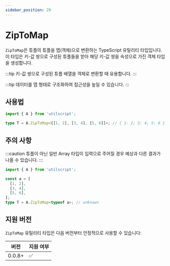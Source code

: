 ```yaml
---
sidebar_position: 29
---
```


# ZipToMap

`ZipToMap`은 튜플의 튜플을 맵(객체)으로 변환하는 TypeScript 유틸리티 타입입니다. 이 타입은 키-값 쌍으로 구성된 튜플들을 받아 해당 키-값 쌍을 속성으로 가진 객체 타입을 생성합니다.

:::tip
키-값 쌍으로 구성된 튜플 배열을 객체로 변환할 때 유용합니다.
:::

:::tip
데이터를 맵 형태로 구조화하여 접근성을 높일 수 있습니다.
:::

## 사용법

```ts
import { A } from 'utilscript';

type T = A.ZipToMap<[[1, 2], [3, 4], [5, 6]]>; // { 1: 2; 3: 4; 5: 6 }
```

## 주의 사항

:::caution
튜플이 아닌 일반 Array 타입이 입력으로 주어질 경우 예상과 다른 결과가 나올 수 있습니다.
:::

```ts
import { A } from 'utilscript';

const a = [
  [1, 2],
  [3, 4],
  [5, 6],
];
type T = A.ZipToMap<typeof a>; // unknown
```

## 지원 버전

`ZipToMap` 유틸리티 타입은 다음 버전부터 안정적으로 사용할 수 있습니다:

| 버전   | 지원 여부 |
| ------ | --------- |
| 0.0.8+ | ✅        |
